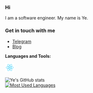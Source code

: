 ### Hi

I am a software engineer. My name is Ye. 

### Get in touch with me
- [Telegram](https://t.me/y3myint00)          
- [Blog](https://blog.ymolab.me)              

**Languages and Tools:**  

<code><img height="30" src="https://github.com/Ye-Myint-Oo/Ye-Myint-Oo/blob/edc7020b301bb4c77d88d61831260d98f1c16cf2/assets/react.png"></code>

![Ye's GitHub stats](https://github-readme-stats.vercel.app/api?username=Ye-Myint-Oo&show_icons=true&count_private=true&theme=buefy)
<br />
[![Most Used Languages](https://github-readme-stats.vercel.app/api/top-langs/?username=Ye-Myint-Oo&count_private=true&layout=compact)](https://github.com/Ye-Myint-Oo/github-readme-stats)




